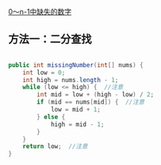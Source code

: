 [0～n-1中缺失的数字](https://leetcode-cn.com/problems/que-shi-de-shu-zi-lcof/)

## 方法一：二分查找

```java

public int missingNumber(int[] nums) {
    int low = 0;
    int high = nums.length - 1;
    while (low <= high) {  //注意
        int mid = low + (high - low) / 2;
        if (mid == nums[mid]) {  //注意
            low = mid + 1;
        } else {
            high = mid - 1;
        }
    }
    return low;  //注意
}

```